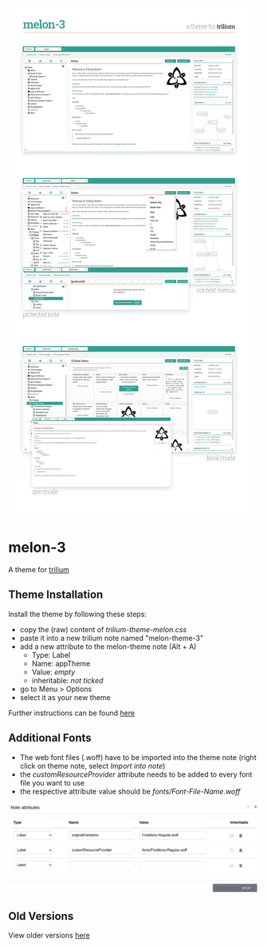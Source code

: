![](/screenshots/trilium-theme-melon-3_montage.png)

# melon-3
A theme for [trilium](https://github.com/zadam/trilium)

## Theme Installation
Install the theme by following these steps:
- copy the (raw) content of _trilium-theme-melon.css_
- paste it into a new trilium note named "melon-theme-3"
- add a new attribute to the melon-theme note (Alt + A)
  - Type: Label
  - Name: appTheme
  - Value: _empty_
  - inheritable: _not ticked_
- go to Menu > Options
- select it as your new theme

Further instructions can be found [here](https://github.com/zadam/trilium/wiki/Themes)

## Additional Fonts
- The web font files (.woff) have to be imported into the theme note (right click on theme note, select _Import into note_)
- the _customResourceProvider_ attribute needs to be added to every font file you want to use
- the respective attribute value should be _fonts/Font-File-Name.woff_

![fontsetup](/screenshots/trilium-theme-melon-3_4_fonts.png "Font Setup")


## Old Versions
View older versions [here](https://github.com/raphwriter/trilium-theme-melon/branches)
